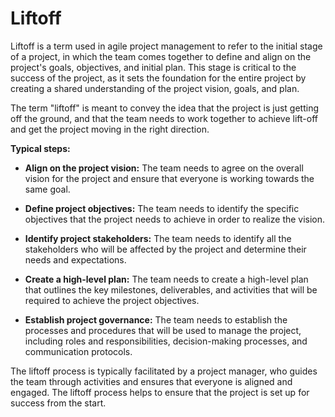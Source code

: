 # Liftoff

Liftoff is a term used in agile project management to refer to the initial stage of a project, in which the team comes together to define and align on the project's goals, objectives, and initial plan. This stage is critical to the success of the project, as it sets the foundation for the entire project by creating a shared understanding of the project vision, goals, and plan.

The term "liftoff" is meant to convey the idea that the project is just getting off the ground, and that the team needs to work together to achieve lift-off and get the project moving in the right direction.

**Typical steps:**

* **Align on the project vision:** The team needs to agree on the overall vision for the project and ensure that everyone is working towards the same goal.

* **Define project objectives:** The team needs to identify the specific objectives that the project needs to achieve in order to realize the vision.

* **Identify project stakeholders:** The team needs to identify all the stakeholders who will be affected by the project and determine their needs and expectations.

* **Create a high-level plan:** The team needs to create a high-level plan that outlines the key milestones, deliverables, and activities that will be required to achieve the project objectives.

* **Establish project governance:** The team needs to establish the processes and procedures that will be used to manage the project, including roles and responsibilities, decision-making processes, and communication protocols.

The liftoff process is typically facilitated by a project manager, who guides the team through activities and ensures that everyone is aligned and engaged. The liftoff process helps to ensure that the project is set up for success from the start.
